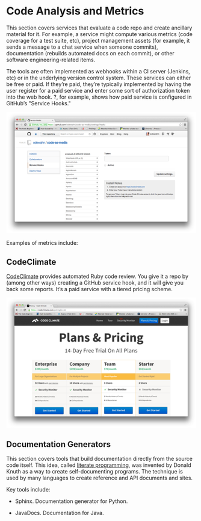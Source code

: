 Code Analysis and Metrics
=========================

This section covers services that evaluate a code repo and create
ancillary material for it. For example, a service might compute various
metrics (code coverage for a test suite, etc), project management assets
(for example, it sends a message to a chat service when someone
commits), documentation (rebuilds automated docs on each commit), or
other software engineering-related items.

The tools are often implemented as webhooks within a CI server (Jenkins,
etc) or in the underlying version control system. These services can
either be free or paid. If they’re paid, they’re typically implemented
by having the user register for a paid service and enter some sort of
authorization token into the web hook. ?, for example, shows how paid
service is configured in GitHub’s "Service Hooks."

![service hook](images/service_hook.png)

Examples of metrics include:

CodeClimate
-----------

[CodeClimate](https://codeclimate.com/) provides automated Ruby code
review. You give it a repo by (among other ways) creating a GitHub
service hook, and it will give you back some reports. It’s a paid
service with a tiered pricing scheme.

![codeclimate](images/codeclimate.png)

Documentation Generators
------------------------

This section covers tools that build documentation directly from the
source code itself. This idea, called [literate
programming](http://en.wikipedia.org/wiki/Literate_programming), was
invented by Donald Knuth as a way to create self-documenting programs.
The technique is used by many languages to create reference and API
documents and sites.

Key tools include:

-   Sphinx. Documentation generator for Python.

-   JavaDocs. Documentation for Java.
